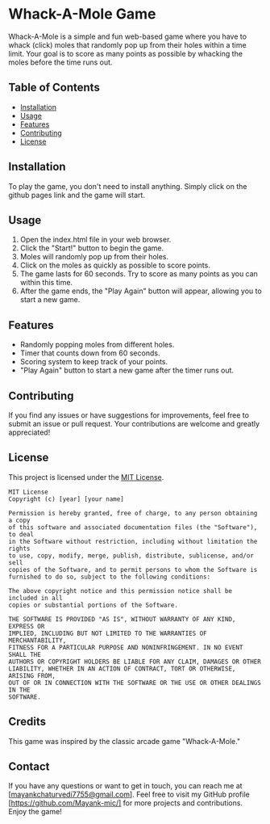 
# Whack-A-Mole Game

Whack-A-Mole is a simple and fun web-based game where you have to whack (click) moles that randomly pop up from their holes within a time limit. Your goal is to score as many points as possible by whacking the moles before the time runs out.

## Table of Contents

- [Installation](#installation)
- [Usage](#usage)
- [Features](#features)
- [Contributing](#contributing)
- [License](#license)

## Installation

To play the game, you don't need to install anything. Simply click on the github pages link and the game will start.

## Usage

1. Open the index.html file in your web browser.
2. Click the "Start!" button to begin the game.
3. Moles will randomly pop up from their holes.
4. Click on the moles as quickly as possible to score points.
5. The game lasts for 60 seconds. Try to score as many points as you can within this time.
6. After the game ends, the "Play Again" button will appear, allowing you to start a new game.

## Features

- Randomly popping moles from different holes.
- Timer that counts down from 60 seconds.
- Scoring system to keep track of your points.
- "Play Again" button to start a new game after the timer runs out.

## Contributing

If you find any issues or have suggestions for improvements, feel free to submit an issue or pull request. Your contributions are welcome and greatly appreciated!

## License

This project is licensed under the [MIT License](LICENSE).

```
MIT License
Copyright (c) [year] [your name]

Permission is hereby granted, free of charge, to any person obtaining a copy
of this software and associated documentation files (the "Software"), to deal
in the Software without restriction, including without limitation the rights
to use, copy, modify, merge, publish, distribute, sublicense, and/or sell
copies of the Software, and to permit persons to whom the Software is
furnished to do so, subject to the following conditions:

The above copyright notice and this permission notice shall be included in all
copies or substantial portions of the Software.

THE SOFTWARE IS PROVIDED "AS IS", WITHOUT WARRANTY OF ANY KIND, EXPRESS OR
IMPLIED, INCLUDING BUT NOT LIMITED TO THE WARRANTIES OF MERCHANTABILITY,
FITNESS FOR A PARTICULAR PURPOSE AND NONINFRINGEMENT. IN NO EVENT SHALL THE
AUTHORS OR COPYRIGHT HOLDERS BE LIABLE FOR ANY CLAIM, DAMAGES OR OTHER
LIABILITY, WHETHER IN AN ACTION OF CONTRACT, TORT OR OTHERWISE, ARISING FROM,
OUT OF OR IN CONNECTION WITH THE SOFTWARE OR THE USE OR OTHER DEALINGS IN THE
SOFTWARE.
```

## Credits

This game was inspired by the classic arcade game "Whack-A-Mole."

## Contact

If you have any questions or want to get in touch, you can reach me at [mayankchaturvedi7755@gmail.com]. Feel free to visit my GitHub profile [https://github.com/Mayank-mic/] for more projects and contributions. Enjoy the game!
